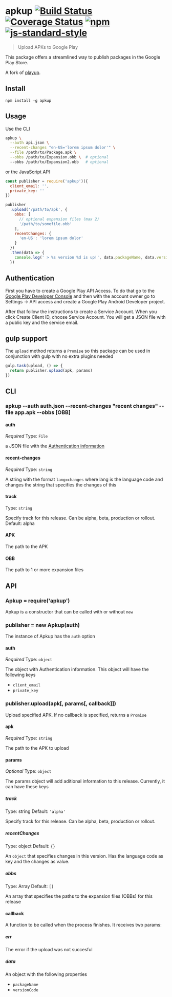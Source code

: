 # apkup [![Build Status][travis-image]][travis-url] [![Coverage Status][coveralls-image]][coveralls-url] [![npm][npm-image]][npm-url] [![js-standard-style][standard-image]][standard-url]

[travis-image]: https://travis-ci.org/Filiosoft/apkup.svg?branch=master
[travis-url]: https://travis-ci.org/Filiosoft/apkup
[coveralls-image]: https://coveralls.io/repos/filiosoft/apkup/badge.svg?branch=master&service=github
[coveralls-url]: https://coveralls.io/github/filiosoft/apkup?branch=master
[npm-image]: https://img.shields.io/npm/v/apkup.svg?style=flat
[npm-url]: https://npmjs.org/package/apkup
[standard-image]: https://img.shields.io/badge/code_style-standard-brightgreen.svg
[standard-url]: https://standardjs.com

> Upload APKs to Google Play

This package offers a streamlined way to publish packages in the Google Play Store.

A fork of [playup](https://github.com/jeduan/playup).

## Install

```
npm install -g apkup
```

## Usage

Use the CLI

```bash
apkup \
  --auth api.json \
  --recent-changes "en-US='lorem ipsum dolor'" \
  --file /path/to/Package.apk \
  --obbs /path/to/Expansion.obb \  # optional
  --obbs /path/to/Expansion2.obb   # optional
```

or the JavaScript API

```javascript
const publisher = require('apkup')({
  client_email: '',
  private_key: ''
})

publisher
  .upload('/path/to/apk', {
    obbs: [
      // optional expansion files (max 2)
      '/path/to/somefile.obb'
    ],
    recentChanges: {
      'en-US': 'lorem ipsum dolor'
    }
  })
  .then(data => {
    console.log(' > %s version %d is up!', data.packageName, data.versionCode)
  })
```

## Authentication

First you have to create a Google Play API Access. To do that go to the
[Google Play Developer Console](https://play.google.com/apps/publish) and then
with the account owner go to Settings -> API access and create a Google Play
Android Developer project.

After that follow the instructions to create a Service Account.
When you click Create Client ID, choose Service Account. You will get a JSON file
with a public key and the service email.

## gulp support

The `upload` method returns a `Promise` so this package can be used in conjunction with gulp with no extra plugins needed

```javascript
gulp.task(upload, () => {
  return publisher.upload(apk, params)
})
```

## CLI

### apkup --auth auth.json --recent-changes "recent changes" --file app.apk --obbs [OBB]

#### auth

_Required_
Type: `File`

a JSON file with the [Authentication information](#authentication)

#### recent-changes

_Required_
Type: `string`

A string with the format `lang=changes` where lang is the language code and changes the string that specifies the changes of this

#### track

Type: `string`

Specify track for this release. Can be alpha, beta, production or rollout. Default: alpha

#### APK

The path to the APK

#### OBB

The path to 1 or more expansion files

## API

### Apkup = require('apkup')

Apkup is a constructor that can be called with or without `new`

### publisher = new Apkup(auth)

The instance of Apkup has the `auth` option

#### auth

_Required_
Type: `object`

The object with Authentication information. This object will have the following keys

- `client_email`
- `private_key`

### publisher.upload(apk[, params[, callback]])

Upload specified APK. If no callback is specified, returns a `Promise`

#### apk

_Required_
Type: `string`

The path to the APK to upload

#### params

_Optional_
Type: `object`

The params object will add aditional information to this release. Currently, it can have these keys

##### track

Type: string
Default: `'alpha'`

Specify track for this release. Can be alpha, beta, production or rollout.

##### recentChanges

Type: object
Default: `{}`

An `object` that specifies changes in this version. Has the language code as key and the changes as value.

##### obbs

Type: Array
Default: `[]`

An array that specifies the paths to the expansion files (OBBs) for this release

#### callback

A function to be called when the process finishes. It receives two params:

##### err

The error if the upload was not succesful

##### data

An object with the following properties

- `packageName`
- `versionCode`
